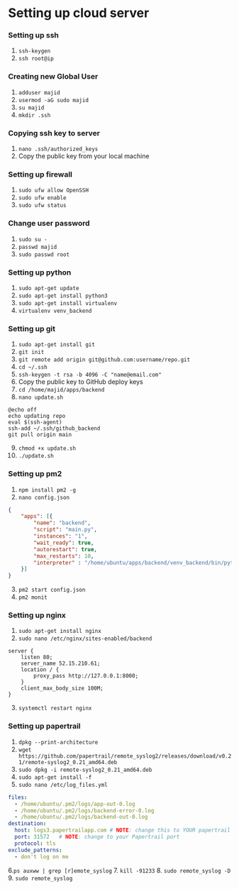 # Setting up cloud server

### Setting up ssh

1. `ssh-keygen`
2. `ssh root@ip`

### Creating new Global User

1. `adduser majid`
2. `usermod -aG sudo majid`
3. `su majid`
4. `mkdir .ssh`

### Copying ssh key to server

1. `nano .ssh/authorized_keys`
2. Copy the public key from your local machine

### Setting up firewall

1. `sudo ufw allow OpenSSH`
2. `sudo ufw enable`
3. `sudo ufw status`

### Change user password

1. `sudo su -` 
2. `passwd majid`
3. `sudo passwd root`

### Setting up python

1. `sudo apt-get update`
2. `sudo apt-get install python3`
3. `sudo apt-get install virtualenv`
4. `virtualenv venv_backend`

### Setting up git

1. `sudo apt-get install git`
2. `git init`
3. `git remote add origin git@github.com:username/repo.git`
4. `cd ~/.ssh`
5. `ssh-keygen -t rsa -b 4096 -C "name@email.com"`
6. Copy the public key to GitHub deploy keys
7. `cd /home/majid/apps/backend`
8. `nano update.sh`
```shell
@echo off
echo updating repo
eval $(ssh-agent)
ssh-add ~/.ssh/github_backend
git pull origin main
```
9. `chmod +x update.sh`
10. `./update.sh`

### Setting up pm2

1. `npm install pm2 -g`
2. `nano config.json`
```json
{
    "apps": [{
        "name": "backend",
        "script": "main.py",
        "instances": "1",
        "wait_ready": true,
        "autorestart": true,
        "max_restarts": 10,
        "interpreter" : "/home/ubuntu/apps/backend/venv_backend/bin/python",
    }]
}
```
3. `pm2 start config.json`
4. `pm2 monit`

### Setting up nginx

1. `sudo apt-get install nginx`
2. `sudo nano /etc/nginx/sites-enabled/backend`
```nginx
server {
    listen 80;
    server_name 52.15.210.61;
    location / {
        proxy_pass http://127.0.0.1:8000;
    }
    client_max_body_size 100M;
}
```
3. `systemctl restart nginx`

### Setting up papertrail

1. `dpkg --print-architecture`
2. `wget https://github.com/papertrail/remote_syslog2/releases/download/v0.21/remote-syslog2_0.21_amd64.deb`
3. `sudo dpkg -i remote-syslog2_0.21_amd64.deb`
4. `sudo apt-get install -f`
5. `sudo nano /etc/log_files.yml`
```yml
files:
  - /home/ubuntu/.pm2/logs/app-out-0.log
  - /home/ubuntu/.pm2/logs/backend-error-0.log
  - /home/ubuntu/.pm2/logs/backend-out-0.log
destination:
  host: logs3.papertrailapp.com # NOTE: change this to YOUR papertrail host!
  port: 31572   # NOTE: change to your Papertrail port
  protocol: tls
exclude_patterns:
  - don't log on me
```
6.`ps auxww | grep [r]emote_syslog`
7. `kill -91233`
8. `sudo remote_syslog -D`
9. `sudo remote_syslog`
